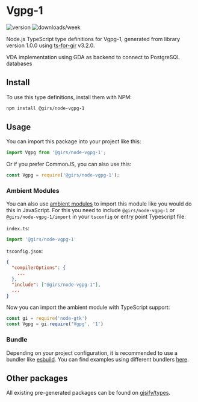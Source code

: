 
# Vgpg-1

![version](https://img.shields.io/npm/v/@girs/node-vgpg-1)
![downloads/week](https://img.shields.io/npm/dw/@girs/node-vgpg-1)


Node.js TypeScript type definitions for Vgpg-1, generated from library version 1.0.0 using [ts-for-gir](https://github.com/gjsify/ts-for-gir) v3.2.0.

VDA implementation using GDA as backend to connect to PostgreSQL databases

## Install

To use this type definitions, install them with NPM:
```bash
npm install @girs/node-vgpg-1
```

## Usage

You can import this package into your project like this:
```ts
import Vgpg from '@girs/node-vgpg-1';
```

Or if you prefer CommonJS, you can also use this:
```ts
const Vgpg = require('@girs/node-vgpg-1');
```

### Ambient Modules

You can also use [ambient modules](https://github.com/gjsify/ts-for-gir/tree/main/packages/cli#ambient-modules) to import this module like you would do this in JavaScript.
For this you need to include `@girs/node-vgpg-1` or `@girs/node-vgpg-1/import` in your `tsconfig` or entry point Typescript file:

`index.ts`:
```ts
import '@girs/node-vgpg-1'
```

`tsconfig.json`:
```json
{
  "compilerOptions": {
    ...
  },
  "include": ["@girs/node-vgpg-1"],
  ...
}
```

Now you can import the ambient module with TypeScript support: 

```ts
const gi = require('node-gtk')
const Vgpg = gi.require('Vgpg', '1')
```


### Bundle

Depending on your project configuration, it is recommended to use a bundler like [esbuild](https://esbuild.github.io/). You can find examples using different bundlers [here](https://github.com/gjsify/ts-for-gir/tree/main/examples).

## Other packages

All existing pre-generated packages can be found on [gjsify/types](https://github.com/gjsify/types).

